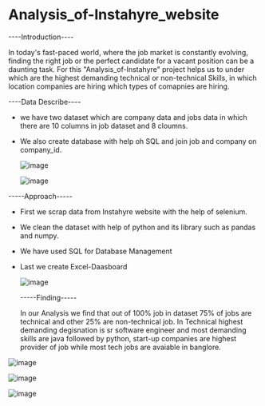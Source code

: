 # Analysis_of-Instahyre_website
----Introduction----

In today's fast-paced world, where the job market is constantly evolving, finding the right job or the perfect candidate for a vacant position can be a daunting task.
For this "Analysis_of-Instahyre" project helps us to under which are the highest demanding technical or non-technical Skills, in which location companies are hiring which types of comapnies are hiring.

----Data Describe----

- we have two dataset which are company data and jobs data in which there are 10 columns in job dataset and 8 cloumns.
- We also create database with help oh SQL and join job and company on company_id.

  ![image](https://github.com/aaryan7766/Analysis_of_Instahyre_website/assets/98702994/ff218b0b-ab3e-4fe9-84ca-f355bfbc85ec)

  
  ![image](https://github.com/aaryan7766/Analysis_of_Instahyre_website/assets/98702994/fa46c0b2-dcd7-42ae-83f3-ac81e54fe4e9)

-----Approach-----

- First we scrap data from Instahyre website with the help of selenium.
- We clean the dataset with help of python and its library such as pandas and numpy.
- We have used SQL for Database Management
- Last we create Excel-Daasboard

  ![image](https://github.com/aaryan7766/Analysis_of_Instahyre_website/assets/98702994/5ce9a2f0-83be-40ce-8ed7-d900e523f2f7)

  -----Finding-----

  In our Analysis we find that out of 100% job in dataset 75% of jobs are technical and other 25% are non-technical job.
  In Technical highest demanding degisnation is sr software engineer and most demanding skills are java followed by python,
  start-up companies are highest provider of job while most tech jobs are avaiable in banglore.


 ![image](https://github.com/aaryan7766/Analysis_of_Instahyre_website/assets/98702994/6880d958-0c8d-49b2-beec-a0ca9527f4f7)

 ![image](https://github.com/aaryan7766/Analysis_of_Instahyre_website/assets/98702994/4f358821-2aca-4ff9-b39d-fc18b983ed1f)

 ![image](https://github.com/aaryan7766/Analysis_of_Instahyre_website/assets/98702994/2312d358-fb7a-49c5-88de-71603dd1fb19)





  
  
